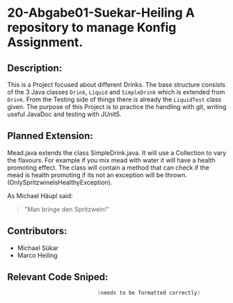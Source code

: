 # 20-Abgabe01-Suekar-Heiling A repository to manage Konfig Assignment.  

## Description:        
This is a Project focused about different Drinks. The base structure consists of the 3 Java classes `Drink`, `Liquid` and `SimpleDrink` which is extended from `Drink`. From the Testing side of things there is already the `LiquidTest` class given. 
The purpose of this Project is to practice the handling with git, writing useful JavaDoc and testing with JUnit5.
## Planned Extension: 
Mead.java extends the class SimpleDrink.java. It will use a Collection to vary the 
flavours. For example if you mix mead with water it will have a health promoting
effect. The class will contain a method that can check if the mead is health promoting
if its not an exception will be thrown. (OnlySpritzwineIsHealthyException).

As Michael Häupl said:
> "Man bringe den Spritzwein!"
    
## Contributors:
* Michael Sükar
* Marco Heiling
    
## Relevant Code Sniped:  
```java
                             (needs to be formatted correctly)
```